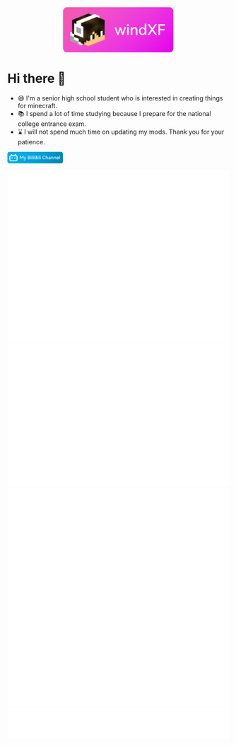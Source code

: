 <div align="center"><img src="https://github.com/wind-XF/wind-XF/blob/main/head-banner.png" width="50%"></div>

# Hi there 👋
- 😄 I'm a senior high school student who is interested in creating things for minecraft. 
- 📚 I spend a lot of time studying because I prepare for the national college entrance exam. 
- ⌛ I will not spend much time on updating my mods. Thank you for your patience.

<a href="https://space.bilibili.com/364402937">
<img src="https://github.com/wind-XF/wind-XF/blob/main/bilibili.png" width="25%">
</a>

<p>
  <img src="/metrics.base.svg" alt="Metrics">
  <img src="/metrics.plugin.isocalendar.fullyear.svg" alt="Metrics">
  <img src="/metrics.plugin.stargazers.chartist.svg" alt="Metrics">
  <img src="/metrics.plugin.languages.svg" alt="Metrics">
</p>
